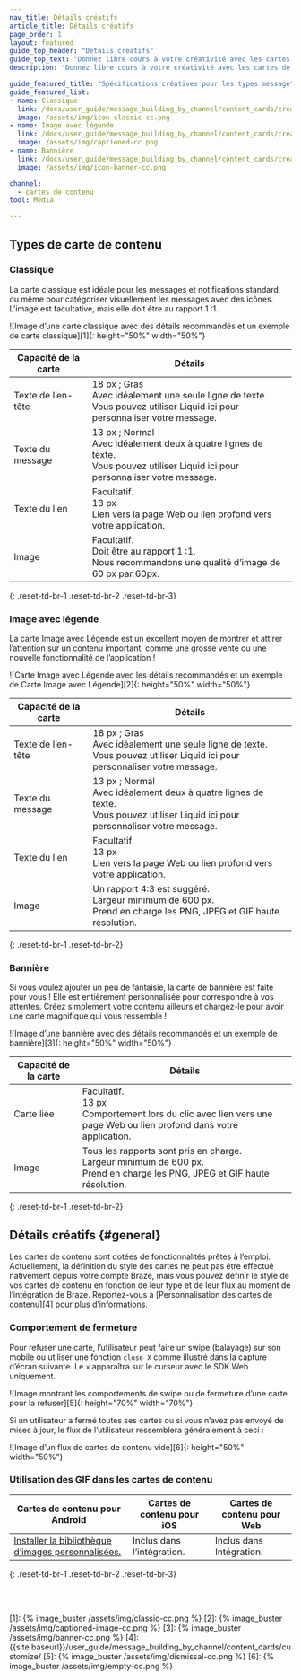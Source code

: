 ```yaml
---
nav_title: Détails créatifs
article_title: Détails créatifs
page_order: 1
layout: featured
guide_top_header: "Détails créatifs"
guide_top_text: "Donnez libre cours à votre créativité avec les cartes de contenu ! Mais vous devez en premier lieu connaître certaines des recommandations ! Après tout, il faut connaître les règles pour les enfreindre ! Consultez les spécifications créatives ou les détails créatifs globaux suivants pour chaque type de message individuel."
description: "Donnez libre cours à votre créativité avec les cartes de contenu ! Le présent article de référence couvre les détails créatifs tels que les recommandations de taille d’image et le comportement de fermeture pour les trois types de carte de contenu."

guide_featured_title: "Spécifications créatives pour les types message"
guide_featured_list:
- name: Classique
  link: /docs/user_guide/message_building_by_channel/content_cards/creative_details/#classic
  image: /assets/img/icon-classic-cc.png
- name: Image avec légende
  link: /docs/user_guide/message_building_by_channel/content_cards/creative_details/#captioned-image
  image: /assets/img/captioned-cc.png
- name: Bannière
  link: /docs/user_guide/message_building_by_channel/content_cards/creative_details/#banner
  image: /assets/img/icon-banner-cc.png

channel:
  - cartes de contenu
tool: Media

---
```


## Types de carte de contenu

### Classique

La carte classique est idéale pour les messages et notifications standard, ou même pour catégoriser visuellement les messages avec des icônes. L’image est facultative, mais elle doit être au rapport 1 :1.  

![Image d’une carte classique avec des détails recommandés et un exemple de carte classique][1]{: height="50%" width="50%"}

| Capacité de la carte | Détails |
| --- | ---|
| Texte de l’en-tête | 18 px ; Gras <br> Avec idéalement une seule ligne de texte. <br> Vous pouvez utiliser Liquid ici pour personnaliser votre message. |
| Texte du message | 13 px ; Normal <br> Avec idéalement deux à quatre lignes de texte. <br> Vous pouvez utiliser Liquid ici pour personnaliser votre message. |
| Texte du lien | Facultatif. <br> 13 px <br> Lien vers la page Web ou lien profond vers votre application. |
| Image | Facultatif. <br> Doit être au rapport 1 :1. <br> Nous recommandons une qualité d’image de 60 px par 60px. |
{: .reset-td-br-1 .reset-td-br-2 .reset-td-br-3}

### Image avec légende

La carte Image avec Légende est un excellent moyen de montrer et attirer l’attention sur un contenu important, comme une grosse vente ou une nouvelle fonctionnalité de l’application !

![Carte Image avec Légende avec les détails recommandés et un exemple de Carte Image avec Légende][2]{: height="50%" width="50%"}

| Capacité de la carte | Détails |
| --- | ---|
| Texte de l’en-tête | 18 px ; Gras <br> Avec idéalement une seule ligne de texte. <br> Vous pouvez utiliser Liquid ici pour personnaliser votre message. |
| Texte du message | 13 px ; Normal <br> Avec idéalement deux à quatre lignes de texte. <br> Vous pouvez utiliser Liquid ici pour personnaliser votre message. |
| Texte du lien | Facultatif. <br> 13 px <br> Lien vers la page Web ou lien profond vers votre application. |
| Image | Un rapport 4:3 est suggéré. <br> Largeur minimum de 600 px.  <br> Prend en charge les PNG, JPEG et GIF haute résolution. |
{: .reset-td-br-1 .reset-td-br-2}

### Bannière

Si vous voulez ajouter un peu de fantaisie, la carte de bannière est faite pour vous ! Elle est entièrement personnalisée pour correspondre à vos attentes. Créez simplement votre contenu ailleurs et chargez-le pour avoir une carte magnifique qui vous ressemble !

![Image d’une bannière avec des détails recommandés et un exemple de bannière][3]{: height="50%" width="50%"}

| Capacité de la carte | Détails |
| --- | ---|
| Carte liée | Facultatif. <br> 13 px <br> Comportement lors du clic avec lien vers une page Web ou lien profond dans votre application. |
| Image | Tous les rapports sont pris en charge. <br> Largeur minimum de 600 px.  <br> Prend en charge les PNG, JPEG et GIF haute résolution. |
{: .reset-td-br-1 .reset-td-br-2}

## Détails créatifs {#general}

Les cartes de contenu sont dotées de fonctionnalités prêtes à l’emploi. Actuellement, la définition du style des cartes ne peut pas être effectué nativement depuis votre compte Braze, mais vous pouvez définir le style de vos cartes de contenu en fonction de leur type et de leur flux au moment de l’intégration de Braze. Reportez-vous à [Personnalisation des cartes de contenu][4] pour plus d’informations.

### Comportement de fermeture

Pour refuser une carte, l’utilisateur peut faire un swipe (balayage) sur son mobile ou utiliser une fonction `close X` comme illustré dans la capture d’écran suivante. Le `x` apparaîtra sur le curseur avec le SDK Web uniquement.

![Image montrant les comportements de swipe ou de fermeture d’une carte pour la refuser][5]{: height="70%" width="70%"}

Si un utilisateur a fermé toutes ses cartes ou si vous n’avez pas envoyé de mises à jour, le flux de l’utilisateur ressemblera généralement à ceci :

![Image d’un flux de cartes de contenu vide][6]{: height="50%" width="50%"}

### Utilisation des GIF dans les cartes de contenu

| Cartes de contenu pour Android | Cartes de contenu pour iOS | Cartes de contenu pour Web |
| --- | --- |---|
| [Installer la bibliothèque d’images personnalisées.]({{site.baseurl}}/developer_guide/platform_integration_guides/android/content_cards/customization/gifs/) | Inclus dans l’intégration. | Inclus dans Intégration. |
{: .reset-td-br-1 .reset-td-br-2 .reset-td-br-3}

<br><br>

[1]: {% image_buster /assets/img/classic-cc.png %}
[2]: {% image_buster /assets/img/captioned-image-cc.png %}
[3]: {% image_buster /assets/img/banner-cc.png %}
[4]: {{site.baseurl}}/user_guide/message_building_by_channel/content_cards/customize/
[5]: {% image_buster /assets/img/dismissal-cc.png %}
[6]: {% image_buster /assets/img/empty-cc.png %}
